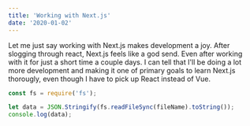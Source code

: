 ```yaml
---
title: 'Working with Next.js'
date: '2020-01-02'
---
```



Let me just say working with Next.js makes development a joy. After slogging through react, Next.js feels like a god send.
Even after working with it for just a short time a couple days. I can tell that I'll be doing a lot more development and making it one of primary goals to learn Next.js thorougly, even though I have to pick up React instead of Vue.


```js
const fs = require('fs');

let data = JSON.Stringify(fs.readFileSync(fileName).toString());
console.log(data);
```